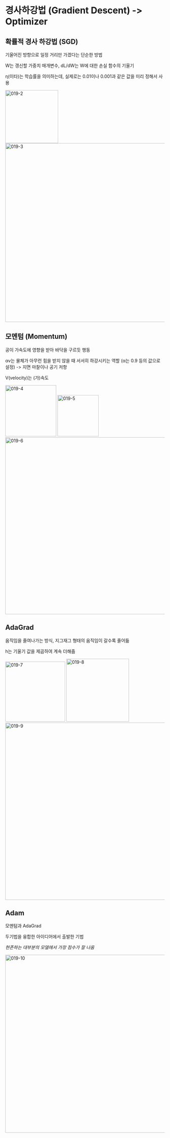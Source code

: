 # 경사하강법 (Gradient Descent) -> Optimizer

## 확률적 경사 하강법 (SGD)
기울어진 방향으로 일정 거리만 가겠다는 단순한 방법

W는 갱신할 가중치 매개변수, dL/dW는 W에 대한 손실 함수의 기울기

η(이타)는 학습률을 의미하는데, 실제로는 0.01이나 0.001과 같은 값을 미리 정해서 사용


<img width="167" alt="019-2" src="https://user-images.githubusercontent.com/63298243/99655089-9a7cc680-2a9e-11eb-9e6e-955551e5a30c.png">

<img width="563" alt="019-3" src="https://user-images.githubusercontent.com/63298243/99655092-9b155d00-2a9e-11eb-8f53-2a96be2e6849.png">

## 모멘텀 (Momentum)
공이 가속도에 영향을 받아 바닥을 구르듯 행동

αv는 물체가 아무런 힘을 받지 않을 때 서서히 하강시키는 역할 (α는 0.9 등의 값으로 설정) -> 지면 마찰이나 공기 저항

V(velocity)는 (가)속도

<img width="161" alt="019-4" src="https://user-images.githubusercontent.com/63298243/99655095-9cdf2080-2a9e-11eb-9cd4-3186fb1f75f0.png">

<img width="130" alt="019-5" src="https://user-images.githubusercontent.com/63298243/99655097-9d77b700-2a9e-11eb-9a85-f413024f260e.png">

<img width="557" alt="019-6" src="https://user-images.githubusercontent.com/63298243/99655553-360e3700-2a9f-11eb-8c15-0866b4db8779.png">

## AdaGrad
움직임을 줄여나가는 방식, 지그재그 형태의 움직임이 갈수록 줄어듦

h는 기울기 값을 제곱하여 계속 더해줌

<img width="189" alt="019-7" src="https://user-images.githubusercontent.com/63298243/99655569-39092780-2a9f-11eb-889c-26dda792c04b.png">

<img width="198" alt="019-8" src="https://user-images.githubusercontent.com/63298243/99655571-39092780-2a9f-11eb-8455-3366924ddebf.png">

<img width="558" alt="019-9" src="https://user-images.githubusercontent.com/63298243/99655572-39a1be00-2a9f-11eb-8ec8-63fae7ecb2e8.png">


## Adam
모멘텀과 AdaGrad

두기법을 융합한 아이디어에서 출발한 기법

*현존하는 대부분의 모델에서 가장 점수가 잘 나옴*

<img width="560" alt="019-10" src="https://user-images.githubusercontent.com/63298243/99655574-3a3a5480-2a9f-11eb-81be-14943268feb7.png">
